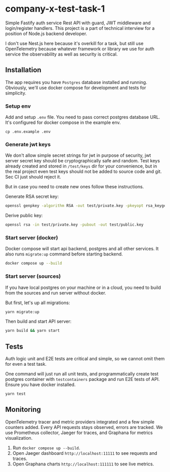 # company-x-test-task-1
Simple Fastify auth service Rest API with guard, JWT middleware and login/register handlers. 
This project is a part of technical interview for a position of Node.js backend developer.

I don't use Nest.js here because it's overkill for a task, but still use OpenTelemetry 
because whatever framework or library we use for auth service the observability 
as well as security is critical.

## Installation
The app requires you have `Postgres` database installed and running. 
Obviously, we'll use docker compose for development and tests for simplicity.

### Setup env
Add and setup `.env` file. You need to pass correct postgres database URL. 
It's configured for docker compose in the example env.
```base
cp .env.example .env
```

### Generate jwt keys
We don't allow simple secret strings for jwt in purpose of security, 
jwt server secret key should be cryptographically safe and random. 
Test keys already created and stored in `/test/keys` dir for your convenience,
but in the real project even test keys should not be added to source code and git. 
Sec CI just should reject it.

But in case you need to create new ones follow these instructions.

Generate RSA secret key:
```bash
openssl genpkey -algorithm RSA -out test/private.key -pkeyopt rsa_keygen_bits:2048
```

Derive public key:
```bash
openssl rsa -in test/private.key -pubout -out test/public.key
```

### Start server (docker)
Docker compose will start api backend, postgres and all other 
services. It also runs `migrate:up` command before starting backend.
```bash
docker compose up --build
```

### Start server (sources)
If you have local postgres on your machine or in a cloud, 
you need to build from the sources and run server without docker. 

But first, let's up all migrations:
```bash
yarn migrate:up
```

Then build and start API server:
```bash
yarn build && yarn start
```

## Tests
Auth logic unit and E2E tests are critical and simple, 
so we cannot omit them for even a test task.

One command will just run all unit tests, and programmatically 
create test postgres container with `testcontainers` package and 
run E2E tests of API. Ensure you have docker installed.
```bash
yarn test
```

## Monitoring
OpenTelemetry tracer and metric providers integrated and a few simple counters added.
Every API requests stays observed, errors are tracked. We use Prometheus collector, 
Jaeger for traces, and Graphana for metrics visualization.

1. Run `docker compose up --build`.
2. Open Jaeger dashboard `http://localhost:11111` to see requests and traces.
3. Open Graphana charts `http://localhost:111111` to see live metrics.
